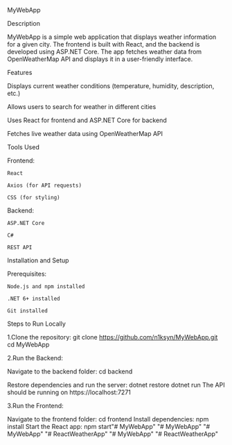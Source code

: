 MyWebApp

Description

MyWebApp is a simple web application that displays weather information for a given city. The frontend is built with React, and the backend is developed using ASP.NET Core. The app fetches weather data from OpenWeatherMap API and displays it in a user-friendly interface.

Features

Displays current weather conditions (temperature, humidity, description, etc.)

Allows users to search for weather in different cities

Uses React for frontend and ASP.NET Core for backend

Fetches live weather data using OpenWeatherMap API

Tools Used

Frontend:

    React

    Axios (for API requests)

    CSS (for styling)

Backend:

    ASP.NET Core

    C#

    REST API

Installation and Setup

Prerequisites:

    Node.js and npm installed

    .NET 6+ installed

    Git installed

Steps to Run Locally

1.Clone the repository: git clone https://github.com/n1ksyn/MyWebApp.git
cd MyWebApp

2.Run the Backend:

Navigate to the backend folder: 
    cd backend

Restore dependencies and run the server:
    dotnet restore
    dotnet run
The API should be running on https://localhost:7271

3.Run the Frontend:

Navigate to the frontend folder:
    cd frontend
Install dependencies:
    npm install
Start the React app:
    npm start"# MyWebApp" 
"# MyWebApp" 
"# MyWebApp" 
"# ReactWeatherApp" 
"# MyWebApp" 
"# ReactWeatherApp" 
